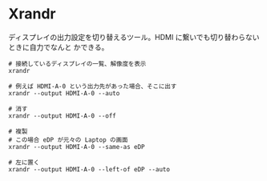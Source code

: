 # Xrandr 

ディスプレイの出力設定を切り替えるツール。HDMI に繋いでも切り替わらないときに自力でなんと
かできる。

```
# 接続しているディスプレイの一覧、解像度を表示
xrandr

# 例えば HDMI-A-0 という出力先があった場合、そこに出す
xrandr --output HDMI-A-0 --auto

# 消す
xrandr --output HDMI-A-0 --off

# 複製
# この場合 eDP が元々の Laptop の画面
xrandr --output HDMI-A-0 --same-as eDP

# 左に置く
xrandr --output HDMI-A-0 --left-of eDP --auto
```

<!-- vim: set tw=90 filetype=markdown : -->

